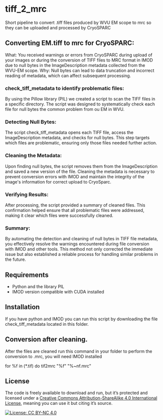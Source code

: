 tiff_2_mrc
================
Short pipeline to convert .tiff files produced by WVU EM scope to mrc so they can be uploaded and processed by  CryoSPARC

## Converting EM.tiff to mrc for CryoSPARC:

What: You received warnings or errors from CryoSPARC during upload of your images or during the conversion of TIFF files to MRC format in IMOD due to null bytes in the ImageDescription metadata collected from the WVU-EM scope.
Why: Null bytes can lead to data truncation and incorrect reading of metadata, which can affect subsequent processing.

### check_tiff_metadata to identify problematic files:
By using the Pillow library (PIL) we created a script to scan the TIFF files in a specific directory.
The script was designed to systematically check each file for null bytes the common problem from ou EM in WVU.

### Detecting Null Bytes:

The script check_tiff_metadata opens each TIFF file, access the ImageDescription metadata, and checks for null bytes.
This step targets which files are problematic, ensuring only those files needed further action.

### Cleaning the Metadata:

Upon finding null bytes, the script removes them from the ImageDescription and saved a new version of the file.
Cleaning the metadata is necessary to prevent conversion errors with IMOD and maintain the integrity of the image's information for correct upload to CryoSparc.

### Verifying Results:

After processing, the script provided a summary of cleaned files.
This confirmation helped ensure that all problematic files were addressed, making it clear which files were successfully cleaned.

### Summary:
By automating the detection and cleaning of null bytes in TIFF file metadata, you effectively resolve the warnings encountered during file conversion with IMOD and other tools. This method not only corrected the immediate issue but also established a reliable process for handling similar problems in the future.

## Requirements

- Python and the library PIL 
- IMOD version compatible with CUDA installed

## Installation

If you have python and IMOD you can run this script by downloading the file check_tiff_metadata located in this folder.

## Conversion after cleaning.
After the files are cleaned run this command in your folder to perform the conversion to .mrc, you will need IMOD installed

for %f in (*.tif) do tif2mrc "%f" "%~nf.mrc"

## License

The code is freely available to download and run, but it’s protected and
licensed under a [Creative Commons Attribution-ShareAlike 4.0
International License](https://creativecommons.org/licenses/by-nc/4.0/),
meaning you can use it but citing it’s source.

[![License: CC BY-NC
4.0](https://img.shields.io/badge/License-CC%20BY--NC%204.0-lightgrey.svg)](https://creativecommons.org/licenses/by-nc/4.0/)
